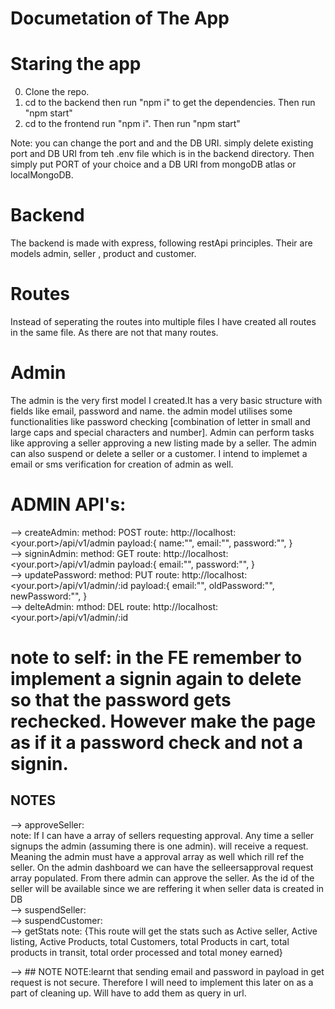 # Documetation of The App

# Staring the app

0. Clone the repo.
1. cd to the backend then run "npm i" to get the dependencies. Then run "npm start"
2. cd to the frontend run "npm i". Then run "npm start"

Note: you can change the port and and the DB URI. simply delete existing port and DB URI from teh .env file which is in the backend directory. Then simply put PORT of your choice and a DB URI from mongoDB atlas or localMongoDB.

# Backend

The backend is made with express, following restApi principles.
Their are models admin, seller , product and customer.

# Routes

Instead of seperating the routes into multiple files I have created all routes in the same file. As there are not that many routes.

# Admin

The admin is the very first model I created.It has a very basic structure with fields like email, password and name. the admin model utilises some functionalities like password checking [combination of letter in small and large caps and special characters and number]. Admin can perform tasks like approving a seller approving a new listing made by a seller. The admin can also suspend or delete a seller or a customer. I intend to implemet a email or sms verification for creation of admin as well.

# ADMIN API's:

--> createAdmin: method: POST route: http://localhost:<your.port>/api/v1/admin
payload:{
name:"",
email:"",
password:"",
}  
--> signinAdmin: method: GET route: http://localhost:<your.port>/api/v1/admin
payload:{
email:"",
password:"",
}  
--> updatePassword: method: PUT route: http://localhost:<your.port>/api/v1/admin/:id
payload:{
email:"",
oldPassword:"",
newPassword:"",
}  
--> delteAdmin: mthod: DEL route: http://localhost:<your.port>/api/v1/admin/:id

# note to self: in the FE remember to implement a signin again to delete so that the password gets rechecked. However make the page as if it a password check and not a signin.

## NOTES

--> approveSeller:  
note: If I can have a array of sellers requesting approval. Any time a seller signups the admin (assuming there is one admin). will receive a request. Meaning the admin must have a approval array as well which rill ref the seller. On the admin dashboard we can have the selleersapproval request array populated. From there admin can approve the seller. As the id of the seller will be available since we are reffering it when seller data is created in DB  
--> suspendSeller:  
--> suspendCustomer:  
--> getStats note: {This route will get the stats such as Active seller, Active listing, Active Products, total Customers, total Products in cart, total products in transit, total order processed and total money earned}

--> ## NOTE NOTE:learnt that sending email and password in payload in get request is not secure. Therefore I will need to implement this later on as a part of cleaning up. Will have to add them as query in url.
